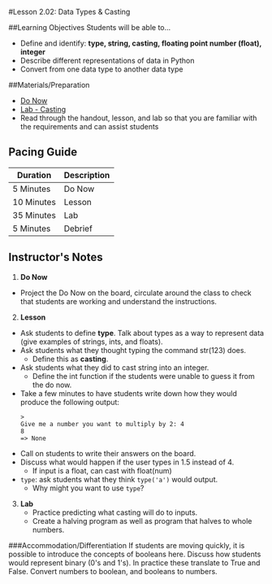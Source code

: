 #Lesson 2.02: Data Types & Casting

##Learning Objectives
Students will be able to... 
* Define and identify: **type, string, casting, floating point number (float), integer**
* Describe different representations of data in Python 
* Convert from one data type to another data type

##Materials/Preparation
* [Do Now]
* [Lab - Casting]
* Read through the handout, lesson, and lab so that you are familiar with the requirements and can assist students

## Pacing Guide
| **Duration**   | **Description** |
| ---------- | ----------- |
| 5 Minutes  | Do Now      |
| 10 Minutes | Lesson      |
| 35 Minutes | Lab         |
| 5 Minutes | Debrief  |

## Instructor's Notes
1. **Do Now** 
  * Project the Do Now on the board, circulate around the class to check that students are working and understand the instructions. 
2. **Lesson**
  * Ask students to define **type**. Talk about types as a way to represent data (give examples of strings, ints, and floats).
  * Ask students what they thought typing the command str(123) does. 
    * Define this as **casting**. 
  * Ask students what they did to cast string into an integer. 
    * Define the int function if the students were unable to guess it from the do now.
  * Take a few minutes to have students write down how they would produce the following output:
    ```
    > 
    Give me a number you want to multiply by 2: 4
    8
    => None
    ```
  * Call on students to write their answers on the board. 
  * Discuss what would happen if the user types in 1.5 instead of 4. 
    * If input is a float, can cast with float(num)
  * `type`: ask students what they think `type('a')` would output.  
    * Why might you want to use `type`?
3. **Lab**
    * Practice predicting what casting will do to inputs. 
    * Create a halving program as well as program that halves to whole numbers. 

###Accommodation/Differentiation
If students are moving quickly, it is possible to introduce the concepts of booleans here. Discuss how students would represent binary (0's and 1's). In practice these translate to True and False. Convert numbers to boolean, and booleans to numbers.
  

[Do Now]:do_now.md
[Lab - Casting]:lab.md